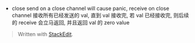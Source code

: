 
* close
 send on a close channel will cause panic, receive on close channel 接收所有已经发送的 val, 直到 val 接收完, 若 val 已经接收完, 则后续的 receive 会立马返回, 并且返回 val 的 zero value

> Written with [StackEdit](https://stackedit.io/).
<!--stackedit_data:
eyJoaXN0b3J5IjpbLTQzNjQxNDM2XX0=
-->
